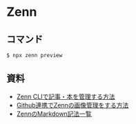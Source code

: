 # Zenn

## コマンド

```bash
$ npx zenn preview
```

## 資料

- [Zenn CLIで記事・本を管理する方法](https://zenn.dev/zenn/articles/zenn-cli-guide)
- [Github連携でZennの画像管理をする方法](https://zenn.dev/eguchi244_dev/articles/github-zenn-img-mgmt-20230511)
- [ZennのMarkdown記法一覧](https://zenn.dev/zenn/articles/markdown-guid)